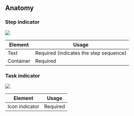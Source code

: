 ## Anatomy

### Step indicator

![](/assets/components/stepper/indicator/step-indicator-anatomy.png)

| Element          | Usage                                           |
|------------------|-------------------------------------------------|
| Text             | Required (indicates the step sequence)          |
| Container        | Required                                        |


### Task indicator

![](/assets/components/stepper/indicator/task-indicator-anatomy.png)

| Element          | Usage                              |
|------------------|------------------------------------|
| Icon indicator   | Required                           |
